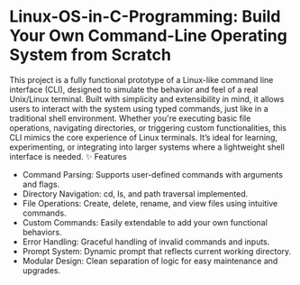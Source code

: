 #  Linux-OS-in-C-Programming: Build Your Own Command-Line Operating System from Scratch
This project is a fully functional prototype of a Linux-like command line interface (CLI), designed to simulate the behavior and feel of a real Unix/Linux terminal. Built with simplicity and extensibility in mind, it allows users to interact with the system using typed commands, just like in a traditional shell environment.
Whether you're executing basic file operations, navigating directories, or triggering custom functionalities, this CLI mimics the core experience of Linux terminals. It’s ideal for learning, experimenting, or integrating into larger systems where a lightweight shell interface is needed.
✨ Features
- Command Parsing: Supports user-defined commands with arguments and flags.
- Directory Navigation: cd, ls, and path traversal implemented.
- File Operations: Create, delete, rename, and view files using intuitive commands.
- Custom Commands: Easily extendable to add your own functional behaviors.
- Error Handling: Graceful handling of invalid commands and inputs.
- Prompt System: Dynamic prompt that reflects current working directory.
- Modular Design: Clean separation of logic for easy maintenance and upgrades.
